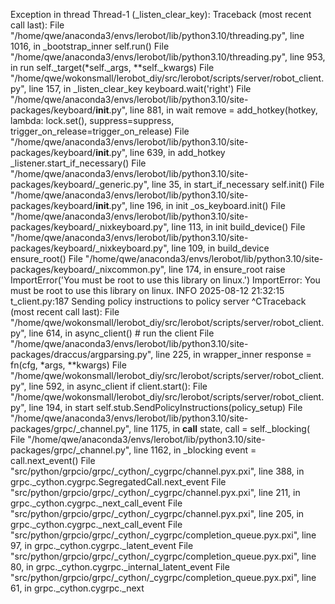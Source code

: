 Exception in thread Thread-1 (_listen_clear_key):
Traceback (most recent call last):
  File "/home/qwe/anaconda3/envs/lerobot/lib/python3.10/threading.py", line 1016, in _bootstrap_inner
    self.run()
  File "/home/qwe/anaconda3/envs/lerobot/lib/python3.10/threading.py", line 953, in run
    self._target(*self._args, **self._kwargs)
  File "/home/qwe/wokonsmall/lerobot_diy/src/lerobot/scripts/server/robot_client.py", line 157, in _listen_clear_key
    keyboard.wait('right')
  File "/home/qwe/anaconda3/envs/lerobot/lib/python3.10/site-packages/keyboard/__init__.py", line 881, in wait
    remove = add_hotkey(hotkey, lambda: lock.set(), suppress=suppress, trigger_on_release=trigger_on_release)
  File "/home/qwe/anaconda3/envs/lerobot/lib/python3.10/site-packages/keyboard/__init__.py", line 639, in add_hotkey
    _listener.start_if_necessary()
  File "/home/qwe/anaconda3/envs/lerobot/lib/python3.10/site-packages/keyboard/_generic.py", line 35, in start_if_necessary
    self.init()
  File "/home/qwe/anaconda3/envs/lerobot/lib/python3.10/site-packages/keyboard/__init__.py", line 196, in init
    _os_keyboard.init()
  File "/home/qwe/anaconda3/envs/lerobot/lib/python3.10/site-packages/keyboard/_nixkeyboard.py", line 113, in init
    build_device()
  File "/home/qwe/anaconda3/envs/lerobot/lib/python3.10/site-packages/keyboard/_nixkeyboard.py", line 109, in build_device
    ensure_root()
  File "/home/qwe/anaconda3/envs/lerobot/lib/python3.10/site-packages/keyboard/_nixcommon.py", line 174, in ensure_root
    raise ImportError('You must be root to use this library on linux.')
ImportError: You must be root to use this library on linux.
INFO 2025-08-12 21:32:15 t_client.py:187 Sending policy instructions to policy server
^CTraceback (most recent call last):
  File "/home/qwe/wokonsmall/lerobot_diy/src/lerobot/scripts/server/robot_client.py", line 614, in <module>
    async_client()  # run the client
  File "/home/qwe/anaconda3/envs/lerobot/lib/python3.10/site-packages/draccus/argparsing.py", line 225, in wrapper_inner
    response = fn(cfg, *args, **kwargs)
  File "/home/qwe/wokonsmall/lerobot_diy/src/lerobot/scripts/server/robot_client.py", line 592, in async_client
    if client.start():
  File "/home/qwe/wokonsmall/lerobot_diy/src/lerobot/scripts/server/robot_client.py", line 194, in start
    self.stub.SendPolicyInstructions(policy_setup)
  File "/home/qwe/anaconda3/envs/lerobot/lib/python3.10/site-packages/grpc/_channel.py", line 1175, in __call__
    state, call = self._blocking(
  File "/home/qwe/anaconda3/envs/lerobot/lib/python3.10/site-packages/grpc/_channel.py", line 1162, in _blocking
    event = call.next_event()
  File "src/python/grpcio/grpc/_cython/_cygrpc/channel.pyx.pxi", line 388, in grpc._cython.cygrpc.SegregatedCall.next_event
  File "src/python/grpcio/grpc/_cython/_cygrpc/channel.pyx.pxi", line 211, in grpc._cython.cygrpc._next_call_event
  File "src/python/grpcio/grpc/_cython/_cygrpc/channel.pyx.pxi", line 205, in grpc._cython.cygrpc._next_call_event
  File "src/python/grpcio/grpc/_cython/_cygrpc/completion_queue.pyx.pxi", line 97, in grpc._cython.cygrpc._latent_event
  File "src/python/grpcio/grpc/_cython/_cygrpc/completion_queue.pyx.pxi", line 80, in grpc._cython.cygrpc._internal_latent_event
  File "src/python/grpcio/grpc/_cython/_cygrpc/completion_queue.pyx.pxi", line 61, in grpc._cython.cygrpc._next